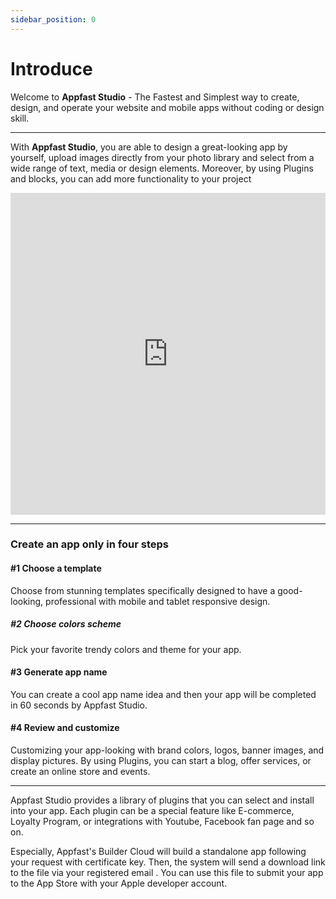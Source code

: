 ```yaml
---
sidebar_position: 0
---
```


# Introduce

Welcome to **Appfast Studio** - The Fastest and Simplest way to create, design, and operate your website and mobile apps without coding or design skill.

---

With **Appfast Studio**, you are able to design a great-looking app by yourself, upload images directly from your photo library and select from a wide range of text, media or design elements. Moreover, by using Plugins and blocks, you can add more functionality to your project

<iframe width="100%" height="515" src="https://www.youtube.com/embed/rX7rRlyqkC0" title="YouTube video player" frameborder="0" allow="accelerometer; autoplay; clipboard-write; encrypted-media; gyroscope; picture-in-picture" allowfullscreen></iframe>

---
### Create an app only in four steps ###

#### #1 Choose a template ####
Choose from stunning templates specifically designed to have a good-looking, professional with mobile and tablet responsive design.

##### #2 Choose colors scheme #####
Pick your favorite trendy colors and theme for your app.

#### #3 Generate app name ####
You can create a cool app name idea and then your app will be completed in 60 seconds by Appfast Studio.

#### #4 Review and customize ####
Customizing your app-looking with brand colors, logos, banner images, and display pictures. By using Plugins, you can start a blog, offer services, or create an online store and events.

---
Appfast Studio provides a library of plugins that you can select and install into your app. Each plugin can be a special feature like E-commerce, Loyalty Program, or integrations with Youtube, Facebook fan page and so on.

Especially, Appfast's Builder Cloud will build a standalone app following your request with certificate key. Then, the system will send a download link to the file via your registered email . You can use this file to submit your app to the App Store with your Apple developer account.
